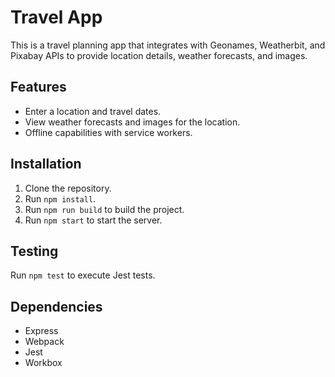 # Travel App

This is a travel planning app that integrates with Geonames, Weatherbit, and Pixabay APIs to provide location details, weather forecasts, and images.

## Features
- Enter a location and travel dates.
- View weather forecasts and images for the location.
- Offline capabilities with service workers.

## Installation
1. Clone the repository.
2. Run `npm install`.
3. Run `npm run build` to build the project.
4. Run `npm start` to start the server.

## Testing
Run `npm test` to execute Jest tests.

## Dependencies
- Express
- Webpack
- Jest
- Workbox